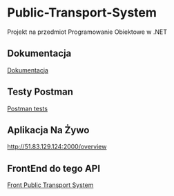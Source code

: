 
# Public-Transport-System

Projekt na przedmiot Programowanie Obiektowe w .NET

## Dokumentacja

[Dokumentacja](https://github.com/Mat55PL/Public-Transport-System/wiki)

## Testy Postman

[Postman tests](https://github.com/Mat55PL/Public-Transport-System/wiki/Test-Postman)

## Aplikacja Na Żywo

http://51.83.129.124:2000/overview

## FrontEnd do tego API

[Front Public Transport System](https://github.com/Mat55PL/Front-PublicTransportSystem)

